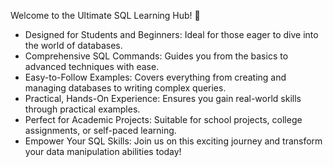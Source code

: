 Welcome to the Ultimate SQL Learning Hub! 🚀

- Designed for Students and Beginners: Ideal for those eager to dive into the world of databases.
- Comprehensive SQL Commands: Guides you from the basics to advanced techniques with ease.
- Easy-to-Follow Examples: Covers everything from creating and managing databases to writing complex queries.
- Practical, Hands-On Experience: Ensures you gain real-world skills through practical examples.
- Perfect for Academic Projects: Suitable for school projects, college assignments, or self-paced learning.
- Empower Your SQL Skills: Join us on this exciting journey and transform your data manipulation abilities today!
